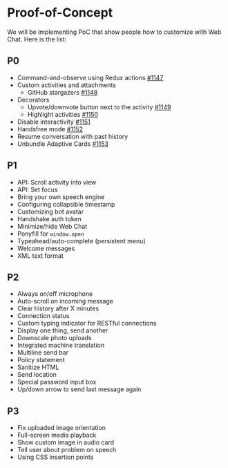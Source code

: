 # Proof-of-Concept

We will be implementing PoC that show people how to customize with Web Chat. Here is the list:

## P0
- Command-and-observe using Redux actions [#1147](https://github.com/Microsoft/BotFramework-WebChat/issues/1147)
- Custom activities and attachments
   - GitHub stargazers [#1148](https://github.com/Microsoft/BotFramework-WebChat/issues/1148)
- Decorators
   - Upvote/downvote button next to the activity [#1149](https://github.com/Microsoft/BotFramework-WebChat/issues/1149)
   - Highlight activities [#1150](https://github.com/Microsoft/BotFramework-WebChat/issues/1150)
- Disable interactivity [#1151](https://github.com/Microsoft/BotFramework-WebChat/issues/1151)
- Handsfree mode [#1152](https://github.com/Microsoft/BotFramework-WebChat/issues/1152)
- Resume conversation with past history
- Unbundle Adaptive Cards [#1153](https://github.com/Microsoft/BotFramework-WebChat/issues/1153)

## P1
- API: Scroll activity into view
- API: Set focus
- Bring your own speech engine
- Configuring collapsible timestamp
- Customizing bot avatar
- Handshake auth token
- Minimize/hide Web Chat
- Ponyfill for `window.open`
- Typeahead/auto-complete (persistent menu)
- Welcome messages
- XML text format

## P2
- Always on/off microphone
- Auto-scroll on incoming message
- Clear history after X minutes
- Connection status
- Custom typing indicator for RESTful connections
- Display one thing, send another
- Downscale photo uploads
- Integrated machine translation
- Multiline send bar
- Policy statement
- Sanitize HTML
- Send location
- Special password input box
- Up/down arrow to send last message again

## P3
- Fix uploaded image orientation
- Full-screen media playback
- Show custom image in audio card
- Tell user about problem on speech
- Using CSS insertion points
